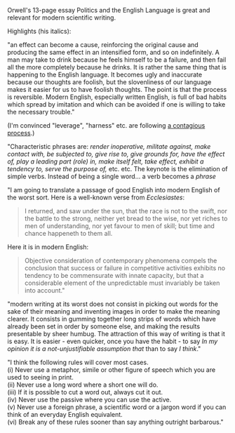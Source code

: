 Orwell's 13-page essay Politics and the English Language is great and relevant for modern scientific writing.

Highlights (his italics):

"an effect can become a cause, reinforcing the original cause and producing the same effect in an intensified form, and so on indefinitely.
A man may take to drink because he feels himself to be a failure, and then fail all the more completely because he drinks.
It is rather the same thing that is happening to the English language.
It becomes ugly and inaccurate because our thoughts are foolish, but the slovenliness of our language makes it easier for us to have foolish thoughts.
The point is that the process is reversible.
Modern English, especially written English, is full of bad habits which spread by imitation and which can be avoided if one is willing to take the necessary trouble."

(I'm convinced "leverage", "harness" etc. are following [a contagious process](https://twitter.com/ChrisWymant/status/1082201811640086528).)

"Characteristic phrases are: _render inoperative, militate against, make contact with, be subjected to, give rise to, give grounds for, have the effect of, play a leading part (role) in, make itself felt, take effect, exhibit a tendency to, serve the purpose of,_ etc. etc.
The keynote is the elimination of simple verbs.
Instead of being a single word... a verb becomes a _phrase_

"I am going to translate a passage of good English into modern English of the worst sort.
Here is a well-known verse from _Ecclesiastes_:
> I returned, and saw under the sun, that the race is not to the swift, nor the battle to the strong, neither yet bread to the wise, nor yet riches to men of understanding, nor yet favour to men of skill; but time and chance happeneth to them all.  

Here it is in modern English:
> Objective consideration of contemporary phenomena compels the conclusion that success or failure in competitive activities exhibits no tendency to be commensurate with innate capacity, but that a considerable element of the unpredictable must invariably be taken into account."

"modern writing at its worst does not consist in picking out words for the sake of their meaning and inventing images in order to make the meaning clearer.
It consists in gumming together long strips of words which have already been set in order by someone else, and making the results presentable by sheer humbug.
The attraction of this way of writing is that it is easy.
It is easier - even quicker, once you have the habit - to say _In my opinion it is a not-unjustifiable assumption that_ than to say _I think_."

"I think the following rules will cover most cases.  
(i) Never use a metaphor, simile or other figure of speech which you are used to seeing in print.  
(ii) Never use a long word where a short one will do.  
(iii) If it is possible to cut a word out, always cut it out.  
(iv) Never use the passive where you can use the active.  
(v) Never use a foreign phrase, a scientific word or a jargon word if you can think of an everyday English equivalent.  
(vi) Break any of these rules sooner than say anything outright barbarous."
